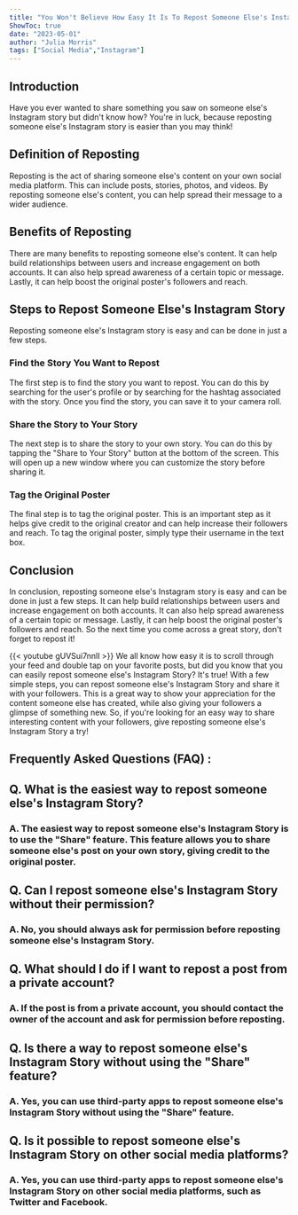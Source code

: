 ```yaml
---
title: "You Won't Believe How Easy It Is To Repost Someone Else's Instagram Story!"
ShowToc: true 
date: "2023-05-01"
author: "Julia Morris" 
tags: ["Social Media","Instagram"]
---
```

## Introduction

Have you ever wanted to share something you saw on someone else's Instagram story but didn't know how? You're in luck, because reposting someone else's Instagram story is easier than you may think! 

## Definition of Reposting

Reposting is the act of sharing someone else's content on your own social media platform. This can include posts, stories, photos, and videos. By reposting someone else's content, you can help spread their message to a wider audience.

## Benefits of Reposting

There are many benefits to reposting someone else's content. It can help build relationships between users and increase engagement on both accounts. It can also help spread awareness of a certain topic or message. Lastly, it can help boost the original poster's followers and reach.

## Steps to Repost Someone Else's Instagram Story

Reposting someone else's Instagram story is easy and can be done in just a few steps. 

### Find the Story You Want to Repost

The first step is to find the story you want to repost. You can do this by searching for the user's profile or by searching for the hashtag associated with the story. Once you find the story, you can save it to your camera roll. 

### Share the Story to Your Story

The next step is to share the story to your own story. You can do this by tapping the "Share to Your Story" button at the bottom of the screen. This will open up a new window where you can customize the story before sharing it. 

### Tag the Original Poster

The final step is to tag the original poster. This is an important step as it helps give credit to the original creator and can help increase their followers and reach. To tag the original poster, simply type their username in the text box.

## Conclusion

In conclusion, reposting someone else's Instagram story is easy and can be done in just a few steps. It can help build relationships between users and increase engagement on both accounts. It can also help spread awareness of a certain topic or message. Lastly, it can help boost the original poster's followers and reach. So the next time you come across a great story, don't forget to repost it!

{{< youtube gUVSui7nnlI >}} 
We all know how easy it is to scroll through your feed and double tap on your favorite posts, but did you know that you can easily repost someone else's Instagram Story? It's true! With a few simple steps, you can repost someone else's Instagram Story and share it with your followers. This is a great way to show your appreciation for the content someone else has created, while also giving your followers a glimpse of something new. So, if you're looking for an easy way to share interesting content with your followers, give reposting someone else's Instagram Story a try!

## Frequently Asked Questions (FAQ) :
<h2>Q. What is the easiest way to repost someone else's Instagram Story? </h2>

<h3>A. The easiest way to repost someone else's Instagram Story is to use the "Share" feature. This feature allows you to share someone else's post on your own story, giving credit to the original poster. </h3>

<h2>Q. Can I repost someone else's Instagram Story without their permission? </h2>

<h3>A. No, you should always ask for permission before reposting someone else's Instagram Story. </h3>

<h2>Q. What should I do if I want to repost a post from a private account? </h2>

<h3>A. If the post is from a private account, you should contact the owner of the account and ask for permission before reposting. </h3>

<h2>Q. Is there a way to repost someone else's Instagram Story without using the "Share" feature? </h2>

<h3>A. Yes, you can use third-party apps to repost someone else's Instagram Story without using the "Share" feature. </h3>

<h2>Q. Is it possible to repost someone else's Instagram Story on other social media platforms? </h2>

<h3>A. Yes, you can use third-party apps to repost someone else's Instagram Story on other social media platforms, such as Twitter and Facebook. </h3>




